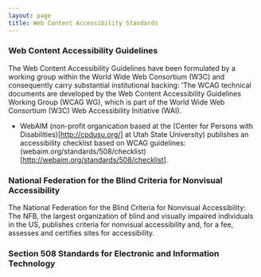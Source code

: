 ```yaml
---
layout: page
title: Web Content Accessibility Standards
---
```

### Web Content Accessibility Guidelines

The Web Content Accessibility Guidelines have been formulated by a working group within the World Wide Web Consortium (W3C) and consequently carry substantial institutional backing: &rsquo;The WCAG technical documents are developed by the Web Content Accessibility Guidelines Working Group (WCAG WG), which is part of the World Wide Web Consortium (W3C) Web Accessibility Initiative (WAI).

* WebAIM (non-profit organication based at the (Center for Persons with Disabilities)[http://cpdusu.org/] at Utah State University) publishes an accessibility checklist based on WCAG guidelines: (webaim.org/standards/508/checklist)[http://webaim.org/standards/508/checklist].

### National Federation for the Blind Criteria for Nonvisual Accessibility

The National Federation for the Blind Criteria for Nonvisual Accessibility: The NFB, the largest organization of blind and visually impaired individuals in the US, publishes criteria for nonvisual accessibility and, for a fee, assesses and certifies sites for accessibility.

### Section 508 Standards for Electronic and Information Technology